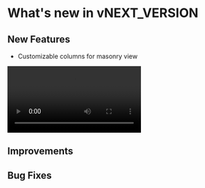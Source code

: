 # What's new in vNEXT_VERSION

## New Features

- Customizable columns for masonry view

![](https://fastly.jsdelivr.net/gh/RSSNext/assets@main/masonry.mp4)

## Improvements

## Bug Fixes
